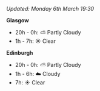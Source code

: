 *Updated: Monday 6th March 19:30*

**Glasgow**

* 20h - 0h: :partly_sunny: Partly Cloudy
* 1h - 7h: :sunny: Clear

**Edinburgh**

* 20h - 0h: :partly_sunny: Partly Cloudy
* 1h - 6h: :cloud: Cloudy
* 7h: :sunny: Clear
